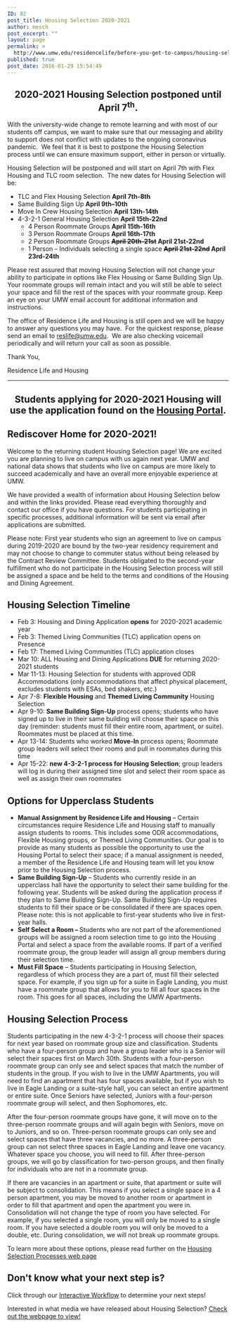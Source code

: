 ```yaml
---
ID: 82
post_title: Housing Selection 2020-2021
author: mesch
post_excerpt: ""
layout: page
permalink: >
  http://www.umw.edu/residencelife/before-you-get-to-campus/housing-selection/
published: true
post_date: 2016-01-29 15:54:49
---
```

<h2 style="text-align: center">2020-2021 Housing Selection postponed until
April 7<sup>th</sup>.</h2>
With the university-wide change to remote learning and with most of our students off campus, we want to make sure that our messaging and ability to support does not conflict with updates to the ongoing coronavirus pandemic.  We feel that it is best to postpone the Housing Selection process until we can ensure maximum support, either in person or virtually.

Housing Selection will be postponed and will start on April 7th with Flex Housing and TLC room selection.  The new dates for Housing Selection will be:
<ul>
 	<li>TLC and Flex Housing Selection <strong>April 7th-8th</strong></li>
 	<li>Same Building Sign Up <strong>April 9th–10th</strong></li>
 	<li>Move In Crew Housing Selection <strong>April 13th-14th</strong></li>
 	<li>4-3-2-1 General Housing Selection <strong>April 15th-22nd</strong>
<ul>
 	<li>4 Person Roommate Groups <strong>April 15th-16th</strong></li>
 	<li>3 Person Roommate Groups <strong>April 16th-17th</strong></li>
 	<li>2 Person Roommate Groups <del><strong>April 20th-21st</strong></del><strong> April 21st-22nd</strong></li>
 	<li>1 Person – Individuals selecting a single space <del><strong>April 21st-22nd</strong></del><strong> April 23rd-24th</strong></li>
</ul>
</li>
</ul>
Please rest assured that moving Housing Selection will not change your ability to participate in options like Flex Housing or Same Building Sign Up.  Your roommate groups will remain intact and you will still be able to select your space and fill the rest of the spaces with your roommate group. Keep an eye on your UMW email account for additional information and instructions.

The office of Residence Life and Housing is still open and we will be happy to answer any questions you may have.  For the quickest response, please send an email to <a href="mailto:reslife@umw.edu">reslife@umw.edu</a>.  We are also checking voicemail periodically and will return your call as soon as possible.

Thank You,

Residence Life and Housing

<hr />

<h2 style="text-align: center"><strong>Students applying for 2020-2021 Housing will use the application found on the <a href="https://umw.starrezhousing.com/starrezportal" target="_blank" rel="noopener noreferrer"><u>Housing Portal</u></a>.</strong></h2>
<h2><strong>Rediscover Home for 2020-2021!</strong></h2>
Welcome to the returning student Housing Selection page! We are excited you are planning to live on campus with us again next year. UMW and national data shows that students who live on campus are more likely to succeed academically and have an overall more enjoyable experience at UMW.

We have provided a wealth of information about Housing Selection below and within the links provided. Please read everything thoroughly and contact our office if you have questions. For students participating in specific processes, additional information will be sent via email after applications are submitted.

Please note: First year students who sign an agreement to live on campus during 2019-2020 are bound by the two-year residency requirement and may not choose to change to commuter status without being released by the Contract Review Committee. Students obligated to the second-year fulfillment who do not participate in the Housing Selection process will still be assigned a space and be held to the terms and conditions of the Housing and Dining Agreement.
<h2><strong>Housing Selection Timeline</strong></h2>
<ul>
 	<li>Feb 3: Housing and Dining Application <strong>opens</strong> for 2020-2021 academic year</li>
 	<li>Feb 3: Themed Living Communities (TLC) application opens on Presence</li>
 	<li>Feb 17: Themed Living Communities (TLC) application closes</li>
 	<li>Mar 10: ALL Housing and Dining Applications <strong>DUE</strong> for returning 2020-2021 students</li>
 	<li>Mar 11-13: Housing Selection for students with approved ODR Accommodations (only accommodations that affect physical placement, excludes students with ESAs, bed shakers, etc.)</li>
 	<li>Apr 7-8: <strong>Flexible Housing</strong> and <strong>Themed Living Community</strong> Housing Selection</li>
 	<li>Apr 9-10: <strong>Same Building Sign-Up</strong> process opens; students who have signed up to live in their same building will choose their space on this day (reminder: students must fill their entire room, apartment, or suite). Roommates must be placed at this time.</li>
 	<li>Apr 13-14: Students who worked <strong>Move-In</strong> process opens; Roommate group leaders will select their rooms and pull in roommates during this time</li>
 	<li>Apr 15-22: <strong>new 4-3-2-1 process for Housing Selection</strong>; group leaders will log in during their assigned time slot and select their room space as well as assign their own roommates</li>
</ul>
<h2><strong>Options for Upperclass Students</strong></h2>
<ul>
 	<li><strong>Manual Assignment by Residence Life and Housing</strong> – Certain circumstances require Residence Life and Housing staff to manually assign students to rooms. This includes some ODR accommodations, Flexible Housing groups, or Themed Living Communities. Our goal is to provide as many students as possible the opportunity to use the Housing Portal to select their space; if a manual assignment is needed, a member of the Residence Life and Housing team will let you know prior to the Housing Selection process.</li>
 	<li><strong>Same Building Sign-Up</strong> – Students who currently reside in an upperclass hall have the opportunity to select their same building for the following year. Students will be asked during the application process if they plan to Same Building Sign-Up. Same Building Sign-Up requires students to fill their space or be consolidated if there are spaces open. Please note: this is not applicable to first-year students who live in first-year halls.</li>
 	<li><strong>Self Select a Room – </strong>Students who are not part of the aforementioned groups will be assigned a room selection time to go into the Housing Portal and select a space from the available rooms. If part of a verified roommate group, the group leader will assign all group members during their selection time.</li>
 	<li><strong>Must Fill Space</strong> – Students participating in Housing Selection, regardless of which process they are a part of, must fill their selected space. For example, if you sign up for a suite in Eagle Landing, you must have a roommate group that allows for you to fill all four spaces in the room. This goes for all spaces, including the UMW Apartments.</li>
</ul>
<h2>Housing Selection Process</h2>
Students participating in the new 4-3-2-1 process will choose their spaces for next year based on roommate group size and classification. Students who have a four-person group and have a group leader who is a Senior will select their spaces first on March 30th. Students with a four-person roommate group can only see and select spaces that match the number of students in the group. If you wish to live in the UMW Apartments, you will need to find an apartment that has four spaces available, but if you wish to live in Eagle Landing or a suite-style hall, you can select an entire apartment or entire suite. Once Seniors have selected, Juniors with a four-person roommate group will select, and then Sophomores, etc.

After the four-person roommate groups have gone, it will move on to the three-person roommate groups and will again begin with Seniors, move on to Juniors, and so on. Three-person roommate groups can only see and select spaces that have three vacancies, and no more. A three-person group can not select three spaces in Eagle Landing and leave one vacancy. Whatever space you choose, you will need to fill. After three-person groups, we will go by classification for two-person groups, and then finally for individuals who are not in a roommate group.

If there are vacancies in an apartment or suite, that apartment or suite will be subject to consolidation. This means if you select a single space in a 4 person apartment, you may be moved to another room or apartment in order to fill that apartment and open the apartment you were in. Consolidation will not change the type of room you have selected. For example, if you selected a single room, you will only be moved to a single room. If you have selected a double room you will only be moved to a double, etc. During consolidation, we will not break up roommate groups.

To learn more about these options, please read further on the <u><a href="http://www.umw.edu/residencelife/before-you-get-to-campus/housing-selection/processes/">Housing Selection Processes web page</a></u>
<h2>Don't know what your next step is?</h2>
Click through our <a href="https://docs.google.com/presentation/d/1mTZ_hHIvdFySGIkWQp0QFPbpNKYItlvaBbJ7B4jqGMY/present?usp=sharing" target="_blank" rel="noopener noreferrer">Interactive Workflow</a> to determine your next steps!

Interested in what media we have released about Housing Selection? <a href="http://www.umw.edu/residencelife/before-you-get-to-campus/housing-selection/housing-selection-media/" target="_blank" rel="noopener noreferrer">Check out the webpage to view!</a>